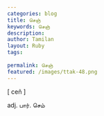 ```yaml
---
categories: blog
title: செஞ்
keywords: செஞ்
description: 
author: Tamilan
layout: Ruby
tags: 
 
permalink: செஞ்
featured: /images/ttak-48.png
---
```

  
[ ceñ ]  
  
adj. பார். செம்